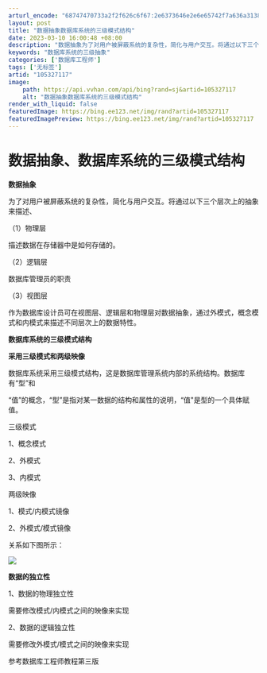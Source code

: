 ```yaml
---
arturl_encode: "68747470733a2f2f626c6f67:2e6373646e2e6e65742f7a636a31383533373135303937302f:61727469636c652f64657461696c732f313035333237313137"
layout: post
title: "数据抽象数据库系统的三级模式结构"
date: 2023-03-10 16:00:48 +08:00
description: "数据抽象为了对用户被屏蔽系统的复杂性，简化与用户交互。将通过以下三个层次上的抽象来描述、（1）物理层"
keywords: "数据库系统的三级抽象"
categories: ['数据库工程师']
tags: ['无标签']
artid: "105327117"
image:
    path: https://api.vvhan.com/api/bing?rand=sj&artid=105327117
    alt: "数据抽象数据库系统的三级模式结构"
render_with_liquid: false
featuredImage: https://bing.ee123.net/img/rand?artid=105327117
featuredImagePreview: https://bing.ee123.net/img/rand?artid=105327117
---
```


# 数据抽象、数据库系统的三级模式结构

**数据抽象**

为了对用户被屏蔽系统的复杂性，简化与用户交互。将通过以下三个层次上的抽象来描述、

（1）物理层

描述数据在存储器中是如何存储的。

（2）逻辑层

数据库管理员的职责

（3）视图层

作为数据库设计员可在视图层、逻辑层和物理层对数据抽象，通过外模式，概念模式和内模式来描述不同层次上的数据特性。

**数据库系统的三级模式结构**

**采用三级模式和两级映像**

数据库系统采用三级模式结构，这是数据库管理系统内部的系统结构。数据库有“型”和
  
“值”的概念，“型”是指对某一数据的结构和属性的说明，“值"是型的一个具体赋值。

三级模式

1、概念模式

2、外模式

3、内模式

两级映像

1、模式/内模式镜像

2、外模式/模式镜像

关系如下图所示：

![](https://i-blog.csdnimg.cn/blog_migrate/41b88dde4266c34fc4faf9951850f6ec.png)

**数据的独立性**

1、数据的物理独立性

需要修改模式/内模式之间的映像来实现

2、数据的逻辑独立性

需要修改外模式/模式之间的映像来实现

参考数据库工程师教程第三版